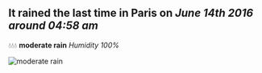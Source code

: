 ## It rained the last time in Paris on *June 14th 2016 around 04:58 am*
💧💧💧  **moderate rain** *Humidity 100%*

![moderate rain](http://openweathermap.org/img/w/10n.png)
